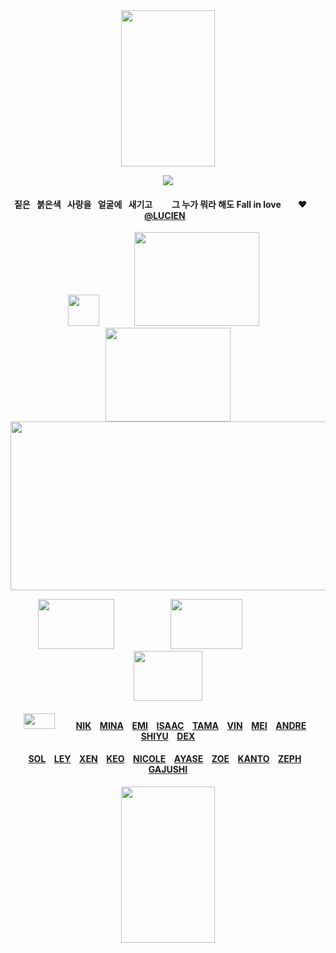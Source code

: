 
<div id="text" align="center">

<img src=https://i.postimg.cc/28TpXcnc/Untitled128-20251009193939.png width="150" height="250"> 

![](https://komarev.com/ghpvc/?username=destroy-boys&style=flat-square&color=C4211B&label=_ONIISANS_&base=1000)
<div id="text" align="center">

#### 짙은⠀붉은색⠀사랑을⠀얼굴에⠀새기고⠀⠀⠀그 누가 뭐라 해도 Fall in love‪‪ ⠀ ⠀♥︎⠀ ‬‪‪⠀ [@LUCIEN](https://github.com/5atoru)⠀

<div id="text" align="center">

<img src=https://i.postimg.cc/FKR3h3QN/Untitled131-20251009172430.png width="50" height="50"> ⠀⠀⠀⠀⠀[<img src=https://i.postimg.cc/kgV0YZ0X/Untitled128-20251002220137.png width="200" height="150">](https://4megz.straw.page/) ⠀[<img src=https://i.postimg.cc/Hsz3CFZz/Untitled128-20251009193939.png width="200" height="150">](https://listography.com/getos)
[<img src=https://i.postimg.cc/85ZnwmPw/Untitled126.png width="525" height="270">](https://rentry.co/cuntier)

[<img src=https://i.postimg.cc/DZTw64P6/Untitled128-20251009180234.png width="122" height="80">](https://github.com/pt-awards)⠀ ⠀⠀⠀ ⠀⠀⠀⠀[<img src=https://i.postimg.cc/LXX0rNDt/Untitled128-20251009180207.png width="115" height="80">](https://github.com/destroy-boys)⠀⠀⠀⠀ ⠀⠀⠀ ⠀[<img src=https://i.postimg.cc/x8Npd8Wz/Untitled128-20251009180357.png width="110" height="80">](https://github.com/polysquad)

#### <img src=https://i.postimg.cc/prnGz57J/Untitled128-20251009223408.png width="50" height="25">⠀⠀⠀ [NIK](https://github.com/moonloverr)⠀ [MINA](https://github.com/seraphoria) ⠀[EMI](https://github.com/blacksorroww) ⠀[ISAAC](https://github.com/catisaa) ⠀[TAMA](https://github.com/tdlosk) ⠀[VIN](https://github.com/curse-manipulation)⠀ [MEI](https://github.com/siIksong)⠀ [ANDRE](https://github.com/vivibasu)⠀ [SHIYU](https://github.com/toemuncher3000)⠀ [DEX](https://github.com/cold-blood)

#### [SOL](https://github.com/surgeon-ofdeath)⠀ [LEY](https://github.com/yuslon)⠀ [XEN](https://github.com/bandaged-wounds)⠀ [KEO](https://github.com/starsour)⠀ [NICOLE](https://github.com/10shadows)⠀ [AYASE](https://github.com/paperings)⠀ [ZOE](https://github.com/sunloverr) ⠀[KANTO](https://github.com/k-ant0)⠀ [ZEPH](https://github.com/c0gnition)⠀ [GAJUSHI](https://github.com/gajushi-tsm)

<img src=https://i.postimg.cc/28TpXcnc/Untitled128-20251009193939.png width="150" height="250">
